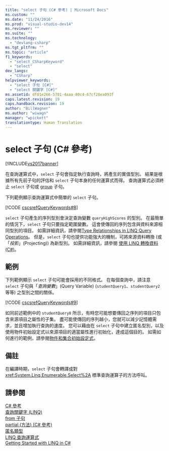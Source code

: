 ```yaml
---
title: "select 子句 (C# 參考) | Microsoft Docs"
ms.custom: ""
ms.date: "11/24/2016"
ms.prod: "visual-studio-dev14"
ms.reviewer: ""
ms.suite: ""
ms.technology: 
  - "devlang-csharp"
ms.tgt_pltfrm: ""
ms.topic: "article"
f1_keywords: 
  - "select_CSharpKeyword"
  - "select"
dev_langs: 
  - "CSharp"
helpviewer_keywords: 
  - "select 子句 [C#]"
  - "select 關鍵字 [C#]"
ms.assetid: df01e266-5781-4aaa-80c4-67cf28ea093f
caps.latest.revision: 19
caps.handback.revision: 19
author: "BillWagner"
ms.author: "wiwagn"
manager: "wpickett"
translationtype: Human Translation
---
```

# select 子句 (C# 參考)
[!INCLUDE[vs2017banner](../../../csharp/includes/vs2017banner.md)]

在查詢運算式中，`select` 子句會指定執行查詢時，將產生的實值型別。  結果是根據所有先前子句的評估和 `select` 子句本身的任何運算式而得。  查詢運算式必須終止 `select` 子句或 [group](../../../csharp/language-reference/keywords/group-clause.md) 子句。  
  
 下列範例顯示查詢運算式中簡單的 `select` 子句。  
  
 [!CODE [cscsrefQueryKeywords#8](../CodeSnippet/VS_Snippets_VBCSharp/CsCsrefQueryKeywords#8)]  
  
 `select` 子句產生的序列型別會決定查詢變數 `queryHighScores` 的型別。  在最簡單的情況下，`select` 子句只要指定範圍變數。  這會使傳回的序列包含與資料來源相同型別的項目。  如需詳細資訊，請參閱[Type Relationships in LINQ Query Operations](../../../csharp/programming-guide/concepts/linq/type-relationships-in-linq-query-operations.md)。  但是，`select` 子句也提供功能強大的機制，可將來源資料轉換 \(或「*投影*」\(Projecting\)\) 為新型別。  如需詳細資訊，請參閱 [使用 LINQ 轉換資料 \(C\#\)](../../../csharp/programming-guide/concepts/linq/data-transformations-with-linq.md)。  
  
## 範例  
 下列範例顯示 `select` 子句可能會採用的不同格式。  在每個查詢中，請注意 `select` 子句與「*查詢變數*」\(Query Variable\) \(`studentQuery1`、`studentQuery2` 等等\) 之型別之間的關係。  
  
 [!CODE [cscsrefQueryKeywords#9](../CodeSnippet/VS_Snippets_VBCSharp/CsCsrefQueryKeywords#9)]  
  
 如同前述範例中的 `studentQuery8` 所示，有時您可能想要傳回之序列的項目只包含來源項目之屬性的子集。  盡可能使傳回的序列越小，您就可以減少記憶體需求，並且增加執行查詢的速度。  您可以藉由在 `select` 子句中建立匿名型別，以及使用物件初始設定式以來源項目的適當屬性進行初始化，達成這個目的。  如需如何進行的範例，請參閱[物件和集合初始設定式](../../../csharp/programming-guide/classes-and-structs/object-and-collection-initializers.md)。  
  
## 備註  
 在編譯時期，`select` 子句會轉譯成對 <xref:System.Linq.Enumerable.Select%2A> 標準查詢運算子的方法呼叫。  
  
## 請參閱  
 [C\# 參考](../../../csharp/language-reference/index.md)   
 [查詢關鍵字 \(LINQ\)](../../../csharp/language-reference/keywords/query-keywords.md)   
 [from 子句](../../../csharp/language-reference/keywords/from-clause.md)   
 [partial \(方法\) \(C\# 參考\)](../../../csharp/language-reference/keywords/partial-method.md)   
 [匿名類型](../../../csharp/programming-guide/classes-and-structs/anonymous-types.md)   
 [LINQ 查詢運算式](../../../csharp/programming-guide/linq-query-expressions/index.md)   
 [Getting Started with LINQ in C\#](../../../csharp/programming-guide/concepts/linq/getting-started-with-linq.md)